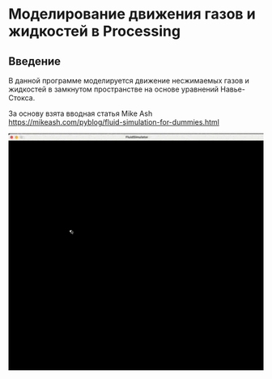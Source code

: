 # Моделирование движения газов и жидкостей в Processing

## Введение
В данной программе моделируется движение несжимаемых газов и жидкостей в замкнутом пространстве на основе уравнений Навье-Стокса.

За основу взята вводная статья Mike Ash https://mikeash.com/pyblog/fluid-simulation-for-dummies.html

![](https://github.com/denfad/FluidSimulator/blob/master/images/record.gif)

